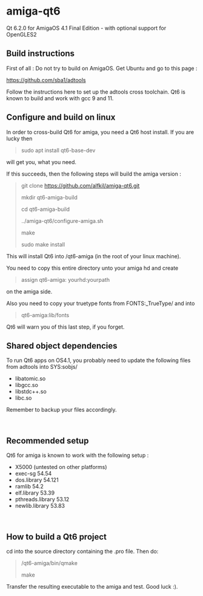 # amiga-qt6
Qt 6.2.0 for AmigaOS 4.1 Final Edition - with optional support for OpenGLES2

<h2>Build instructions</h2>

First of all : Do not try to build on AmigaOS. Get Ubuntu and go to this page :

https://github.com/sba1/adtools

Follow the instructions here to set up the adtools cross toolchain. Qt6 is known to build and work with gcc 9 and 11.
<br>


<h2>Configure and build on linux</h2>

In order to cross-build Qt6 for amiga, you need a Qt6 host install. If you are lucky then

> sudo apt install qt6-base-dev

will get you, what you need.

If this succeeds, then the following steps will build the amiga version :

> git clone https://github.com/alfkil/amiga-qt6.git
> 
> mkdir qt6-amiga-build
> 
> cd qt6-amiga-build
> 
> ../amiga-qt6/configure-amiga.sh
> 
> make
> 
> sudo make install

This will install Qt6 into /qt6-amiga (in the root of your linux machine). 

You need to copy this entire directory unto your amiga hd and create

> assign qt6-amiga: yourhd:yourpath

on the amiga side.

Also you need to copy your truetype fonts from FONTS:_TrueType/ and into

> qt6-amiga:lib/fonts

Qt6 will warn you of this last step, if you forget.
<br>

  
<h2>Shared object dependencies</h2>

To run Qt6 apps on OS4.1, you probably need to update the following files from adtools into SYS:sobjs/
<br>
<ul>
<li>libatomic.so</li>
<li>libgcc.so</li>
<li>libstdc++.so</li>
<li>libc.so</li>
</ul>

Remember to backup your files accordingly.
  
<br>

<h2>Recommended setup</h2>

Qt6 for amiga is known to work with the following setup :
<br>
<ul>
<li>X5000 (untested on other platforms)</li>
<li>exec-sg 54.54</li>
<li>dos.library 54.121</li>
<li>ramlib 54.2</li>
<li>elf.library 53.39</li>
<li>pthreads.library 53.12</li>
<li>newlib.library 53.83</li>
</ul>

<br>

<h2>How to build a Qt6 project</h2>

cd into the source directory containing the .pro file. Then do:

> /qt6-amiga/bin/qmake
>
> make

Transfer the resulting executable to the amiga and test. Good luck :).
